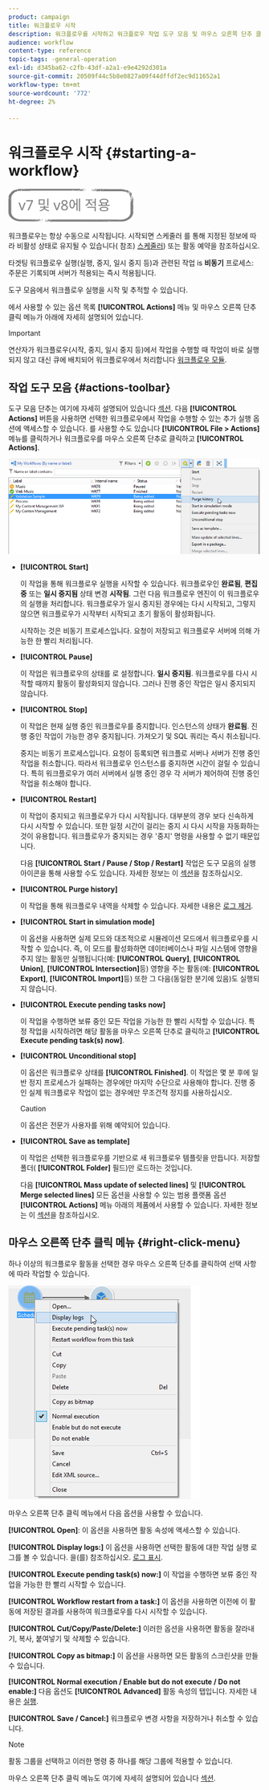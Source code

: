 ```yaml
---
product: campaign
title: 워크플로우 시작
description: 워크플로우를 시작하고 워크플로우 작업 도구 모음 및 마우스 오른쪽 단추 클릭 메뉴를 검색하는 방법을 알아봅니다
audience: workflow
content-type: reference
topic-tags: -general-operation
exl-id: d345ba62-c2fb-43df-a2a1-e9e4292d301a
source-git-commit: 20509f44c5b8e0827a09f44dffdf2ec9d11652a1
workflow-type: tm+mt
source-wordcount: '772'
ht-degree: 2%

---
```


# 워크플로우 시작 {#starting-a-workflow}

![](../../assets/common.svg)

워크플로우는 항상 수동으로 시작됩니다. 시작되면 스케줄러 를 통해 지정된 정보에 따라 비활성 상태로 유지될 수 있습니다( 참조) [스케줄러](scheduler.md)) 또는 활동 예약을 참조하십시오.

타겟팅 워크플로우 실행(실행, 중지, 일시 중지 등)과 관련된 작업 is **비동기** 프로세스: 주문은 기록되며 서버가 적용되는 즉시 적용됩니다.

도구 모음에서 워크플로우 실행을 시작 및 추적할 수 있습니다.

에서 사용할 수 있는 옵션 목록 **[!UICONTROL Actions]** 메뉴 및 마우스 오른쪽 단추 클릭 메뉴가 아래에 자세히 설명되어 있습니다.

>[!IMPORTANT]
>
>연산자가 워크플로우(시작, 중지, 일시 중지 등)에서 작업을 수행할 때 작업이 바로 실행되지 않고 대신 큐에 배치되어 워크플로우에서 처리합니다 [워크플로우 모듈](architecture.md).

## 작업 도구 모음 {#actions-toolbar}

도구 모음 단추는 여기에 자세히 설명되어 있습니다 [섹션](../../campaign/using/marketing-campaign-deliveries.md#building-the-main-target-in-a-workflow). 다음 **[!UICONTROL Actions]** 버튼을 사용하면 선택한 워크플로우에서 작업을 수행할 수 있는 추가 실행 옵션에 액세스할 수 있습니다. 를 사용할 수도 있습니다 **[!UICONTROL File > Actions]** 메뉴를 클릭하거나 워크플로우를 마우스 오른쪽 단추로 클릭하고 **[!UICONTROL Actions]**.

![](assets/purge_historique.png)

* **[!UICONTROL Start]**

   이 작업을 통해 워크플로우 실행을 시작할 수 있습니다. 워크플로우인 **완료됨**, **편집 중** 또는 **일시 중지됨** 상태 변경 **시작됨**. 그런 다음 워크플로우 엔진이 이 워크플로우의 실행을 처리합니다. 워크플로우가 일시 중지된 경우에는 다시 시작되고, 그렇지 않으면 워크플로우가 시작부터 시작되고 초기 활동이 활성화됩니다.

   시작하는 것은 비동기 프로세스입니다. 요청이 저장되고 워크플로우 서버에 의해 가능한 한 빨리 처리됩니다.

* **[!UICONTROL Pause]**

   이 작업은 워크플로우의 상태를 로 설정합니다. **일시 중지됨**. 워크플로우를 다시 시작할 때까지 활동이 활성화되지 않습니다. 그러나 진행 중인 작업은 일시 중지되지 않습니다.

* **[!UICONTROL Stop]**

   이 작업은 현재 실행 중인 워크플로우를 중지합니다. 인스턴스의 상태가 **완료됨**. 진행 중인 작업이 가능한 경우 중지됩니다. 가져오기 및 SQL 쿼리는 즉시 취소됩니다.

   중지는 비동기 프로세스입니다. 요청이 등록되면 워크플로 서버나 서버가 진행 중인 작업을 취소합니다. 따라서 워크플로우 인스턴스를 중지하면 시간이 걸릴 수 있습니다. 특히 워크플로우가 여러 서버에서 실행 중인 경우 각 서버가 제어하여 진행 중인 작업을 취소해야 합니다.

* **[!UICONTROL Restart]**

   이 작업이 중지되고 워크플로우가 다시 시작됩니다. 대부분의 경우 보다 신속하게 다시 시작할 수 있습니다. 또한 일정 시간이 걸리는 중지 시 다시 시작을 자동화하는 것이 유용합니다. 워크플로우가 중지되는 경우 &#39;중지&#39; 명령을 사용할 수 없기 때문입니다.

   다음 **[!UICONTROL Start / Pause / Stop / Restart]** 작업은 도구 모음의 실행 아이콘을 통해 사용할 수도 있습니다. 자세한 정보는 이 [섹션](../../campaign/using/marketing-campaign-deliveries.md#creating-a-targeting-workflow)을 참조하십시오.

* **[!UICONTROL Purge history]**

   이 작업을 통해 워크플로우 내역을 삭제할 수 있습니다. 자세한 내용은 [로그 제거](monitoring-workflow-execution.md#purging-the-logs).

* **[!UICONTROL Start in simulation mode]**

   이 옵션을 사용하면 실제 모드와 대조적으로 시뮬레이션 모드에서 워크플로우를 시작할 수 있습니다. 즉, 이 모드를 활성화하면 데이터베이스나 파일 시스템에 영향을 주지 않는 활동만 실행됩니다(예: **[!UICONTROL Query]**, **[!UICONTROL Union]**, **[!UICONTROL Intersection]**&#x200B;등) 영향을 주는 활동(예: **[!UICONTROL Export]**, **[!UICONTROL Import]**&#x200B;등) 또한 그 다음(동일한 분기에 있음)도 실행되지 않습니다.

* **[!UICONTROL Execute pending tasks now]**

   이 작업을 수행하면 보류 중인 모든 작업을 가능한 한 빨리 시작할 수 있습니다. 특정 작업을 시작하려면 해당 활동을 마우스 오른쪽 단추로 클릭하고 **[!UICONTROL Execute pending task(s) now]**.

* **[!UICONTROL Unconditional stop]**

   이 옵션은 워크플로우 상태를 **[!UICONTROL Finished]**. 이 작업은 몇 분 후에 일반 정지 프로세스가 실패하는 경우에만 마지막 수단으로 사용해야 합니다. 진행 중인 실제 워크플로우 작업이 없는 경우에만 무조건적 정지를 사용하십시오.

   >[!CAUTION]
   >
   >이 옵션은 전문가 사용자를 위해 예약되어 있습니다.

* **[!UICONTROL Save as template]**

   이 작업은 선택한 워크플로우를 기반으로 새 워크플로우 템플릿을 만듭니다. 저장할 폴더( **[!UICONTROL Folder]** 필드)만 로드하는 것입니다.

   다음 **[!UICONTROL Mass update of selected lines]** 및 **[!UICONTROL Merge selected lines]** 모든 옵션을 사용할 수 있는 범용 플랫폼 옵션 **[!UICONTROL Actions]** 메뉴 아래의 제품에서 사용할 수 있습니다. 자세한 정보는 이 [섹션](../../platform/using/updating-data.md)을 참조하십시오.

## 마우스 오른쪽 단추 클릭 메뉴 {#right-click-menu}

하나 이상의 워크플로우 활동을 선택한 경우 마우스 오른쪽 단추를 클릭하여 선택 사항에 따라 작업할 수 있습니다.

![](assets/contextual_menu.png)

마우스 오른쪽 단추 클릭 메뉴에서 다음 옵션을 사용할 수 있습니다.

**[!UICONTROL Open]**: 이 옵션을 사용하면 활동 속성에 액세스할 수 있습니다.

**[!UICONTROL Display logs:]** 이 옵션을 사용하면 선택한 활동에 대한 작업 실행 로그를 볼 수 있습니다. 을(를) 참조하십시오. [로그 표시](monitoring-workflow-execution.md#displaying-logs).

**[!UICONTROL Execute pending task(s) now:]** 이 작업을 수행하면 보류 중인 작업을 가능한 한 빨리 시작할 수 있습니다.

**[!UICONTROL Workflow restart from a task:]** 이 옵션을 사용하면 이전에 이 활동에 저장된 결과를 사용하여 워크플로우를 다시 시작할 수 있습니다.

**[!UICONTROL Cut/Copy/Paste/Delete:]** 이러한 옵션을 사용하면 활동을 잘라내기, 복사, 붙여넣기 및 삭제할 수 있습니다.

**[!UICONTROL Copy as bitmap:]** 이 옵션을 사용하면 모든 활동의 스크린샷을 만들 수 있습니다.

**[!UICONTROL Normal execution / Enable but do not execute / Do not enable:]** 다음 옵션도 **[!UICONTROL Advanced]** 활동 속성의 탭입니다. 자세한 내용은 [실행](advanced-parameters.md#execution).

**[!UICONTROL Save / Cancel:]** 워크플로우 변경 사항을 저장하거나 취소할 수 있습니다.

>[!NOTE]
>
>활동 그룹을 선택하고 이러한 명령 중 하나를 해당 그룹에 적용할 수 있습니다.

마우스 오른쪽 단추 클릭 메뉴도 여기에 자세히 설명되어 있습니다 [섹션](../../campaign/using/marketing-campaign-deliveries.md#executing-a-workflow).
